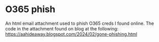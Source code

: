 # O365 phish
An html email attachment used to phish O365 creds I found online.
The code in the attachment found on blog at the following: https://aahideaway.blogspot.com/2024/02/gone-phishing.html

